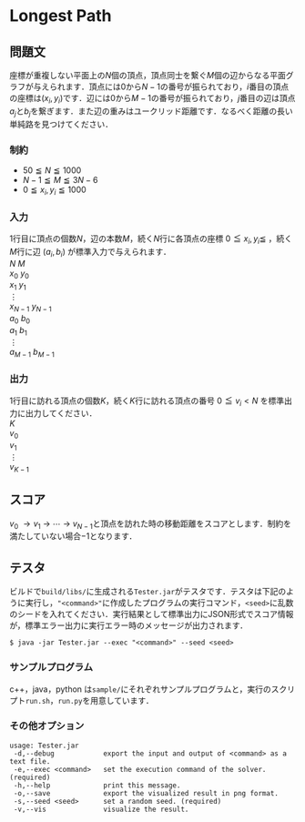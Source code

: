 # Longest Path

## 問題文
座標が重複しない平面上の$N$個の頂点，頂点同士を繋ぐ$M$個の辺からなる平面グラフが与えられます．頂点には$0$から$N-1$の番号が振られており，$i$番目の頂点の座標は$(x_{i}, y_{i})$です．辺には$0$から$M-1$の番号が振られており，$j$番目の辺は頂点$a_{j}$と$b_{j}$を繋ぎます．また辺の重みはユークリッド距離です．なるべく距離の長い単純路を見つけてください．

### 制約
- $50 \leqq N \leqq 1000$
- $N - 1 \leqq M \leqq 3N - 6$
- $0 \leqq x_{i}, y_{i} \leqq 1000$

### 入力
$1$行目に頂点の個数$N$，辺の本数$M$，続く$N$行に各頂点の座標 $0 \leqq x_{i}, y_{i} \leqq$ ，続く$M$行に辺 $(a_{i}, b_{i})$ が標準入力で与えられます．  
$N \ M$  
$x_{0} \ y_{0}$  
$x_{1} \ y_{1}$  
$\vdots$  
$x_{N-1} \ y_{N-1}$  
$a_{0} \ b_{0}$  
$a_{1} \ b_{1}$  
$\vdots$  
$a_{M-1} \ b_{M-1}$  

### 出力
$1$行目に訪れる頂点の個数$K$，続く$K$行に訪れる頂点の番号 $0 \leqq v_{i} < N$ を標準出力に出力してください．  
$K$  
$v_{0}$  
$v_{1}$  
$\vdots$  
$v_{K-1}$  

## スコア
$v_{0} \ \rightarrow v_{1} \ \rightarrow \ \cdots \ \rightarrow \ v_{N-1}$と頂点を訪れた時の移動距離をスコアとします．制約を満たしていない場合$-1$となります．

## テスタ
ビルドで`build/libs/`に生成される`Tester.jar`がテスタです．テスタは下記のように実行し，`"<command>"`に作成したプログラムの実行コマンド，`<seed>`に乱数のシードを入れてください．実行結果として標準出力にJSON形式でスコア情報が，標準エラー出力に実行エラー時のメッセージが出力されます．
```
$ java -jar Tester.jar --exec "<command>" --seed <seed>
```
### サンプルプログラム
c++，java，python は`sample/`にそれぞれサンプルプログラムと，実行のスクリプト`run.sh`，`run.py`を用意しています．

### その他オプション
```
usage: Tester.jar
 -d,--debug            export the input and output of <command> as a text file.
 -e,--exec <command>   set the execution command of the solver. (required)
 -h,--help             print this message.
 -o,--save             export the visualized result in png format.
 -s,--seed <seed>      set a random seed. (required)
 -v,--vis              visualize the result.
```

